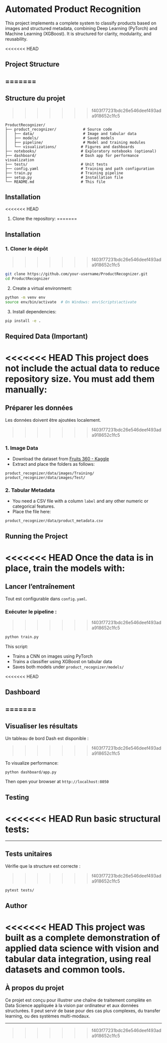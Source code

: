 # Automated Product Recognition

This project implements a complete system to classify products based on images and structured metadata, combining Deep Learning (PyTorch) and Machine Learning (XGBoost). It is structured for clarity, modularity, and reusability.

<<<<<<< HEAD
## Project Structure
=======
---

## Structure du projet
>>>>>>> f403f77231bdc26e546deef493ada918652c1fc5

```
ProductRecognizer/
├── product_recognizer/            # Source code
│   ├── data/                      # Image and tabular data
│   ├── models/                    # Saved models
│   ├── pipeline/                  # Model and training modules
│   └── visualizations/           # Figures and dashboards
├── notebooks/                    # Exploratory notebooks (optional)
├── dashboard/                    # Dash app for performance visualization
├── tests/                        # Unit tests
├── config.yaml                   # Training and path configuration
├── train.py                      # Training pipeline
├── setup.py                      # Installation file
└── README.md                     # This file
```

## Installation

<<<<<<< HEAD
1. Clone the repository:
=======
## Installation

### 1. Cloner le dépôt
>>>>>>> f403f77231bdc26e546deef493ada918652c1fc5
```bash
git clone https://github.com/your-username/ProductRecognizer.git
cd ProductRecognizer
```

2. Create a virtual environment:
```bash
python -m venv env
source env/bin/activate  # On Windows: env\Scripts\activate
```

3. Install dependencies:
```bash
pip install -e .
```

## Required Data (Important)

<<<<<<< HEAD
This project does not include the actual data to reduce repository size. You must add them manually:
=======
## Préparer les données

Les données doivent être ajoutées localement.
>>>>>>> f403f77231bdc26e546deef493ada918652c1fc5

### 1. Image Data
- Download the dataset from [Fruits 360 - Kaggle](https://www.kaggle.com/datasets/moltean/fruits)
- Extract and place the folders as follows:
```
product_recognizer/data/images/Training/
product_recognizer/data/images/Test/
```

### 2. Tabular Metadata
- You need a CSV file with a column `label` and any other numeric or categorical features.
- Place the file here:
```
product_recognizer/data/product_metadata.csv
```

## Running the Project

<<<<<<< HEAD
Once the data is in place, train the models with:
=======
## Lancer l’entraînement

Tout est configurable dans `config.yaml`.

### Exécuter le pipeline :
>>>>>>> f403f77231bdc26e546deef493ada918652c1fc5
```bash
python train.py
```

This script:
- Trains a CNN on images using PyTorch
- Trains a classifier using XGBoost on tabular data
- Saves both models under `product_recognizer/models/`

<<<<<<< HEAD
## Dashboard
=======
---

## Visualiser les résultats

Un tableau de bord Dash est disponible :
>>>>>>> f403f77231bdc26e546deef493ada918652c1fc5

To visualize performance:
```bash
python dashboard/app.py
```
Then open your browser at `http://localhost:8050`

## Testing

<<<<<<< HEAD
Run basic structural tests:
=======
---

## Tests unitaires

Vérifie que la structure est correcte :
>>>>>>> f403f77231bdc26e546deef493ada918652c1fc5
```bash
pytest tests/
```

## Author

<<<<<<< HEAD
This project was built as a complete demonstration of applied data science with vision and tabular data integration, using real datasets and common tools.
=======
## À propos du projet

Ce projet est conçu pour illustrer une chaîne de traitement complète en Data Science appliquée à la vision par ordinateur et aux données structurées. Il peut servir de base pour des cas plus complexes, du transfer learning, ou des systèmes multi-modaux.

---
>>>>>>> f403f77231bdc26e546deef493ada918652c1fc5
